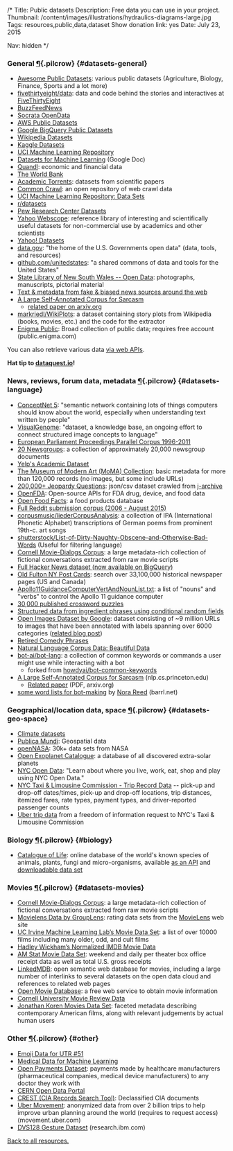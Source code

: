 /*
Title: Public datasets
Description: Free data you can use in your project.
Thumbnail: /content/images/illustrations/hydraulics-diagrams-large.jpg
Tags: resources,public,data,dataset
Show donation link: yes
Date: July 23, 2015

Nav: hidden
*/


### General [¶](#datasets-general){.pilcrow} {#datasets-general}

- [Awesome Public Datasets](https://github.com/caesar0301/awesome-public-datasets): various public datasets (Agriculture, Biology, Finance, Sports and a lot more)
- [fivethirtyeight/data](https://github.com/fivethirtyeight/data): data and code behind the stories and interactives at [FiveThirtyEight](http://fivethirtyeight.com/)
- [BuzzFeedNews](https://github.com/BuzzFeedNews)
- [Socrata OpenData](https://opendata.socrata.com/)
- [AWS Public Datasets](https://aws.amazon.com/datasets/?_encoding=UTF8&jiveRedirect=1)
- [Google BigQuery Public Datasets](https://cloud.google.com/bigquery/public-data/)
- [Wikipedia Datasets](https://en.wikipedia.org/wiki/Wikipedia:Database_download)
- [Kaggle Datasets](https://www.kaggle.com/datasets)
- [UCI Machine Learning Repository](http://archive.ics.uci.edu/ml/datasets.html)
- [Datasets for Machine Learning](https://docs.google.com/spreadsheets/d/1AQvZ7-Kg0lSZtG1wlgbIsrm90HaTZrJGQMz-uKRRlFw/edit#gid=0) (Google Doc)
- [Quandl](https://www.quandl.com/browse): economic and financial data
- [The World Bank](http://data.worldbank.org/)
- [Academic Torrents](http://academictorrents.com/browse.php?cat=6): datasets from scientific papers
- [Common Crawl](http://commoncrawl.org/): an open repository of web crawl data
- [UCI Machine Learning Repository: Data Sets](https://archive.ics.uci.edu/ml/datasets.html)
- [r/datasets](https://www.reddit.com/r/datasets/)
- [Pew Research Center Datasets](http://www.pewinternet.org/datasets/)
- [Yahoo Webscope](http://webscope.sandbox.yahoo.com/): reference library of interesting and scientifically useful datasets for non-commercial use by academics and other scientists
- [Yahoo! Datasets](http://webscope.sandbox.yahoo.com/#datasets)
- [data.gov](http://www.data.gov/): "the home of the U.S. Governments open data" (data, tools, and resources)
- [github.com/unitedstates](https://github.com/unitedstates): "a shared commons of data and tools for the United States"
- [State Library of New South Wales -- Open Data](http://www.sl.nsw.gov.au/using/search/open_data.html): photographs, manuscripts, pictorial material
- [Text & metadata from fake & biased news sources around the web](https://www.kaggle.com/mrisdal/fake-news)
- [A Large Self-Annotated Corpus for Sarcasm](http://nlp.cs.princeton.edu/SARC/)
  - [related paper on arxiv.org](https://arxiv.org/abs/1704.05579)
- [markriedl/WikiPlots](https://github.com/markriedl/WikiPlots): a  dataset containing story plots from Wikipedia (books, movies, etc.) and the code for the extractor
- [Enigma Public](https://public.enigma.com/): Broad collection of public data; requires free account (public.enigma.com)

You can also retrieve various data [via web APIs](/resources/apis/).

**Hat tip to [dataquest.io](https://www.dataquest.io/blog/free-datasets-for-projects/)!**

### News, reviews, forum data, metadata [¶](#datasets-language){.pilcrow} {#datasets-language}

- [ConceptNet 5](http://conceptnet5.media.mit.edu/): "semantic network containing lots of things computers should know about the world, especially when understanding text written by people"
- [VisualGenome](http://visualgenome.org/): "dataset, a knowledge base, an ongoing effort to connect structured image concepts to language"
- [European Parliament Proceedings Parallel Corpus 1996-2011](http://www.statmt.org/europarl/)
- [20 Newsgroups](http://qwone.com/~jason/20Newsgroups/): a collection of approximately 20,000 newsgroup documents
- [Yelp's Academic Dataset](https://www.yelp.com/academic_dataset)
- [The Museum of Modern Art (MoMA) Collection](https://github.com/MuseumofModernArt/collection): basic metadata for more than 120,000 records (no images, but some include URLs)
- [200,000+ Jeopardy Questions](https://www.reddit.com/r/datasets/comments/1uyd0t/200000_jeopardy_questions_in_a_json_file): json/csv dataset crawled from [j-archive](http://www.j-archive.com)
- [OpenFDA](https://open.fda.gov/): Open-source APIs for FDA drug, device, and food data
- [Open Food Facts](http://world.openfoodfacts.org/): a food products database
- [Full Reddit submission corpus (2006 - August 2015)](https://www.reddit.com/r/datasets/comments/3mg812/full_reddit_submission_corpus_now_available_2006/)
- [corpusmusic/liederCorpusAnalysis](https://github.com/corpusmusic/liederCorpusAnalysis): a collection of IPA (International Phonetic Alphabet) transcriptions of German poems from prominent 19th-c. art songs
- [shutterstock/List-of-Dirty-Naughty-Obscene-and-Otherwise-Bad-Words](https://github.com/shutterstock/List-of-Dirty-Naughty-Obscene-and-Otherwise-Bad-Words) (Useful for filtering language)
- [Cornell Movie-Dialogs Corpus](http://www.cs.cornell.edu/~cristian/Cornell_Movie-Dialogs_Corpus.html): a large metadata-rich collection of fictional conversations extracted from raw movie scripts
- [Full Hacker News dataset (now available on BigQuery)](https://news.ycombinator.com/item?id=10440502)
- [Old Fulton NY Post Cards](http://www.fultonhistory.com/Fulton.html): search over 33,100,000 historical newspaper pages (US and Canada)
- [Apollo11GuidanceComputerVertAndNounList.txt](https://gist.github.com/jeffThompson/21a72eadf545ede99279): a list of "nouns" and "verbs" to control the Apollo 11 guidance computer
- [30,000 published crossword puzzles](https://www.reddit.com/r/datasets/comments/46jol1/dataset_30000_published_crossword_puzzles/)
- [Structured data from ingredient phrases using conditional random fields](https://github.com/NYTimes/ingredient-phrase-tagger)
- [Open Images Dataset by Google](https://github.com/openimages/dataset): dataset consisting of ~9 million URLs to images that have been annotated with labels spanning over 6000 categories ([related blog post](https://research.googleblog.com/2016/09/introducing-open-images-dataset.html))
- [Retired Comedy Phrases](https://github.com/bluechoochoo/retired_comedy_phrases)
- [Natural Language Corpus Data: Beautiful Data](http://norvig.com/ngrams/)
- [bot-ai/bot-lang](https://github.com/bot-ai/bot-lang): a collection of common keywords or commands a user might use while interacting with a bot
  - forked from [howdyai/bot-common-keywords](https://github.com/howdyai/bot-common-keywords)
- [A Large Self-Annotated Corpus for Sarcasm](http://nlp.cs.princeton.edu/SARC/) (nlp.cs.princeton.edu)
  - [Related paper](https://arxiv.org/pdf/1704.05579.pdf) (PDF, arxiv.org)
- [some word lists for bot-making](http://barrl.net/2882) by [Nora Reed](http://www.twitter.com/NoraReed) (barrl.net)

### Geographical/location data, space [¶](#datasets-geo-space){.pilcrow} {#datasets-geo-space}
- [Climate datasets](https://github.com/climate-mirror/datasets)
- [Publica Mundi](http://www.publicamundi.eu/): Geospatial data
- [openNASA](https://open.nasa.gov/): 30k+ data sets from NASA
- [Open Exoplanet Catalogue](https://github.com/OpenExoplanetCatalogue/open_exoplanet_catalogue): a database of all discovered extra-solar planets
- [NYC Open Data](https://opendata.cityofnewyork.us): "Learn about where you live, work, eat, shop and play using NYC Open Data."
- [NYC Taxi & Limousine Commission - Trip Record Data](http://www.nyc.gov/html/tlc/html/about/trip_record_data.shtml) --
pick-up and drop-off dates/times, pick-up and drop-off locations, trip distances, itemized fares, rate types, payment types, and driver-reported passenger counts
- [Uber trip data](https://github.com/fivethirtyeight/uber-tlc-foil-response) from a freedom of information request to NYC's Taxi & Limousine Commission

### Biology [¶](#biology){.pilcrow} {#biology}
- [Catalogue of Life](http://www.catalogueoflife.org/): online database of the world's known species of animals, plants, fungi and micro-organisms, available [as an API](http://www.catalogueoflife.org/content/web-services) and [downloadable data set](http://www.catalogueoflife.org/content/annual-checklist-archive)

### Movies [¶](#datasets-movies){.pilcrow} {#datasets-movies}
- [Cornell Movie-Dialogs Corpus](http://www.cs.cornell.edu/~cristian/Cornell_Movie-Dialogs_Corpus.html): a large metadata-rich collection of fictional conversations extracted from raw movie scripts
- [Movielens Data by GroupLens](http://grouplens.org/datasets/movielens/): rating data sets from the [MovieLens](http://movielens.org) web site
- [UC Irvine Machine Learning Lab’s Movie Data Set](https://archive.ics.uci.edu/ml/datasets/Movie): a list of over 10000 films including many older, odd, and cult films
- [Hadley Wickham’s Normalized IMDB Movie Data](http://had.co.nz/data/movies/)
- [AM Stat Movie Data Set](http://www.amstat.org/publications/jse/v17n1/datasets.mclaren.html): weekend and daily per theater box office receipt data as well as total U.S. gross receipts
- [LinkedMDB](http://data.linkedmdb.org/): open semantic web database for movies, including a large number of interlinks to several datasets on the open data cloud and references to related web pages
- [Open Movie Database](http://www.omdbapi.com/): a free web service to obtain movie information
- [Cornell University Movie Review Data](http://www.cs.cornell.edu/people/pabo/movie-review-data/)
- [Jonathan Koren Movies Data Set](http://jonathankoren.com/movies-dataset.html): faceted metadata describing contemporary American films, along with relevant judgements by actual human users

### Other [¶](#other){.pilcrow} {#other}

- [Emoji Data for UTR #51](http://www.unicode.org/Public/emoji/1.0/emoji-data.txt)
- [Medical Data for Machine Learning](https://github.com/beamandrew/medical-data/blob/master/README.md)
- [Open Payments Dataset](https://www.cms.gov/OpenPayments/Explore-the-Data/Dataset-Downloads.html): payments made by healthcare manufacturers (pharmaceutical companies, medical device manufacturers) to any doctor they work with
- [CERN Open Data Portal](http://opendata.cern.ch/)
- [CREST (CIA Records Search Tool)](https://www.cia.gov/library/readingroom/collection/crest-25-year-program-archive): Declassified CIA documents
- [Uber Movement](https://movement.uber.com/cities): anonymized data from over 2 billion trips to help improve urban planning around the world (requires to request access) (movement.uber.com)
- [DVS128 Gesture Dataset](http://www.research.ibm.com/dvsgesture/) (research.ibm.com)

[Back to all resources.](/resources)
